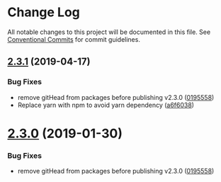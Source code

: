 # Change Log

All notable changes to this project will be documented in this file.
See [Conventional Commits](https://conventionalcommits.org) for commit guidelines.

## [2.3.1](https://github.com/bolt-design-system/bolt/tree/master/packages/components/bolt-icons/compare/v2.2.2...v2.3.1) (2019-04-17)


### Bug Fixes

* remove gitHead from packages before publishing v2.3.0 ([0195558](https://github.com/bolt-design-system/bolt/tree/master/packages/components/bolt-icons/commit/0195558))
* Replace yarn with npm to avoid yarn dependency ([a6f6038](https://github.com/bolt-design-system/bolt/tree/master/packages/components/bolt-icons/commit/a6f6038))





# [2.3.0](https://github.com/bolt-design-system/bolt/tree/master/packages/components/bolt-icons/compare/v2.3.0-rc.0...v2.3.0) (2019-01-30)


### Bug Fixes

* remove gitHead from packages before publishing v2.3.0 ([0195558](https://github.com/bolt-design-system/bolt/tree/master/packages/components/bolt-icons/commit/0195558))
